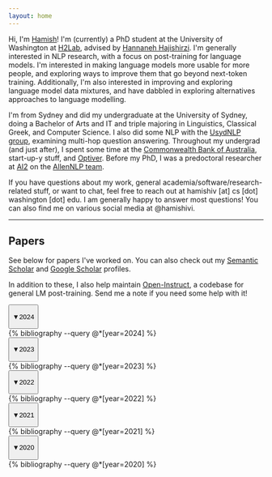 ```yaml
---
layout: home
---
```


Hi, I'm <a href="#" data-tooltip="[ˈheɪmɪʃ]">Hamish</a>! I'm (currently) a PhD student at the University of Washington at [H2Lab](https://h2lab.cs.washington.edu/), advised by [Hannaneh Hajishirzi](https://homes.cs.washington.edu/~hannaneh/). I'm generally interested in NLP research, with a focus on post-training for language models. I'm interested in making language models more usable for more people, and exploring ways to improve them that go beyond next-token training. Additionally, I'm also interested in improving and exploring language model data mixtures, and have dabbled in exploring alternatives approaches to language modelling.

I'm from Sydney and did my undergraduate at the University of Sydney, doing a Bachelor of Arts and IT and triple majoring in Linguistics, Classical Greek, and Computer Science. I also did some NLP with the [UsydNLP group](https://usydnlp.info/), examining multi-hop question answering. Throughout my undergrad (and just after), I spent some time at the [Commonwealth Bank of Australia](https://www.commbank.com.au/), start-up-y stuff, and [Optiver](https://www.optiver.com/). Before my PhD, I was a predoctoral researcher at [AI2](https://allenai.org/) on the [AllenNLP team](https://allenai.org/allennlp).

If you have questions about my work, general academia/software/research-related stuff, or want to chat, feel free to reach out at hamishiv [at] cs [dot] washington [dot] edu. I am generally happy to answer most questions! You can also find me on various social media at @hamishivi.

<hr>
<h2>Papers</h2>

See below for papers I've worked on. You can also check out my [Semantic Scholar](https://www.semanticscholar.org/author/Hamish-Ivison/2056776606) and [Google Scholar](https://scholar.google.com/citations?user=JxCXMlkAAAAJ) profiles.

In addition to these, I also help maintain [Open-Instruct](https://github.com/allenai/open-instruct), a codebase for general LM post-training. Send me a note if you need some help with it!

<!-- 2024 -->
<div class="year-section" id="year-2024">
    <button class="toggle-button" onclick="toggleArrow('2024')">
        <p><span id="arrow-2024" class="up"><a id="arrow">▼</a></span>2024</p>
    </button>
    <div class="year-content" id="content-2024" style="display: block;">
        {% bibliography --query @*[year=2024] %}
    </div>
</div>
<!-- 2023 -->
<div class="year-section" id="year-2023">
    <button class="toggle-button" onclick="toggleArrow('2023')">
        <p><span id="arrow-2023"><a id="arrow">▼</a></span>2023</p>
    </button>
    <div class="year-content" id="content-2023">
        {% bibliography --query @*[year=2023] %}
    </div>
</div>
<!-- 2022 -->
<div class="year-section" id="year-2022">
    <button class="toggle-button" onclick="toggleArrow('2022')">
        <p><span id="arrow-2022"><a id="arrow">▼</a></span>2022</p>
    </button>
    <div class="year-content" id="content-2022">
        {% bibliography --query @*[year=2022] %}
    </div>
</div>
<!-- 2021 -->
<div class="year-section" id="year-2021">
    <button class="toggle-button" onclick="toggleArrow('2021')">
        <p><span id="arrow-2021"><a id="arrow">▼</a></span>2021</p>
    </button>
    <div class="year-content" id="content-2021">
        {% bibliography --query @*[year=2021] %}
    </div>
</div>
<!-- 2020 -->
<div class="year-section" id="year-2020">
    <button class="toggle-button" onclick="toggleArrow('2020')">
        <p><span id="arrow-2020"><a id="arrow">▼</a></span>2020</p>
    </button>
    <div class="year-content" id="content-2020">
        {% bibliography --query @*[year=2020] %}
    </div>
</div>